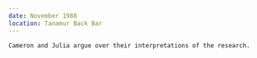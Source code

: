 ```yaml
---
date: November 1988
location: Tanamur Back Bar
---
```


```treatment
Cameron and Julia argue over their interpretations of the research. 
```

